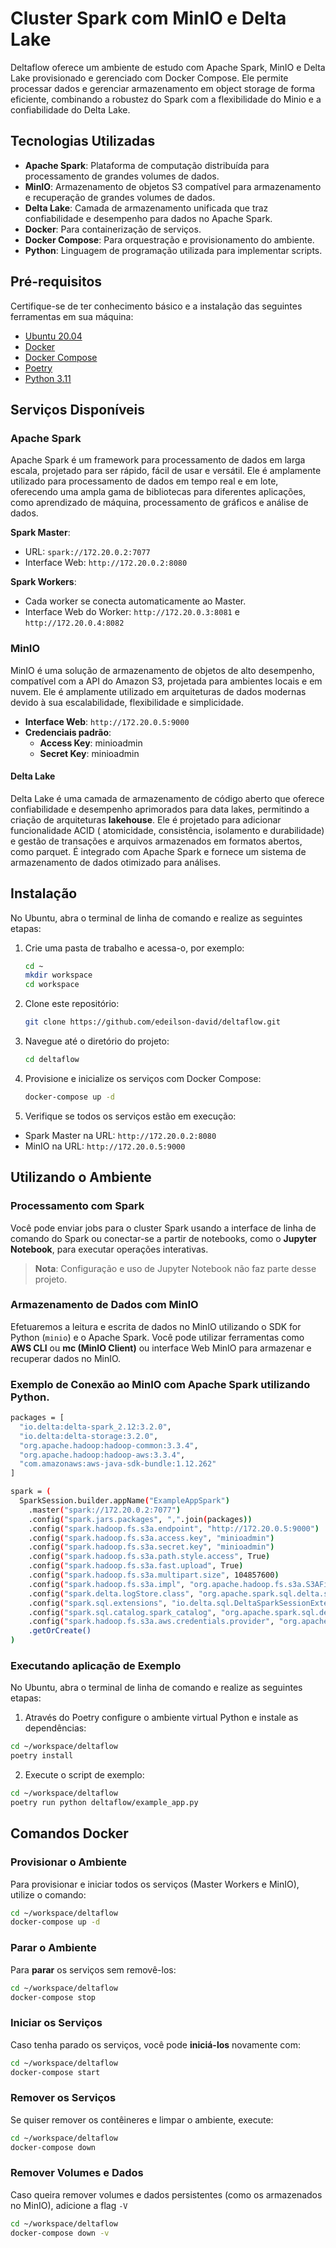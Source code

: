 # Cluster Spark com MinIO e Delta Lake

Deltaflow oferece um ambiente de estudo com Apache Spark, MinIO e Delta Lake provisionado e gerenciado com Docker
Compose. Ele permite processar dados e gerenciar armazenamento em object storage de forma eficiente, combinando a
robustez do Spark com a flexibilidade do Minio e a confiabilidade do Delta Lake.

## Tecnologias Utilizadas

- **Apache Spark**: Plataforma de computação distribuída para processamento de grandes volumes de dados.
- **MinIO**: Armazenamento de objetos S3 compatível para armazenamento e recuperação de grandes volumes de dados.
- **Delta Lake**: Camada de armazenamento unificada que traz confiabilidade e desempenho para dados no Apache Spark.
- **Docker**: Para containerização de serviços.
- **Docker Compose**: Para orquestração e provisionamento do ambiente.
- **Python**: Linguagem de programação utilizada para implementar scripts.

## Pré-requisitos

Certifique-se de ter conhecimento básico e a instalação das seguintes ferramentas em sua máquina:

- [Ubuntu 20.04](https://ubuntu.com/desktop/)
- [Docker](https://www.docker.com/)
- [Docker Compose](https://docs.docker.com/compose/)
- [Poetry](https://python-poetry.org/)
- [Python 3.11](https://www.python.org/)

## Serviços Disponíveis

### Apache Spark

Apache Spark é um framework para processamento de dados em larga escala, projetado para ser rápido, fácil de usar e
versátil. Ele é amplamente utilizado para processamento de dados em tempo real e em lote, oferecendo uma ampla gama de
bibliotecas para diferentes aplicações, como aprendizado de máquina, processamento de gráficos e análise de dados.

**Spark Master**:

- URL: `spark://172.20.0.2:7077`
- Interface Web: `http://172.20.0.2:8080`

**Spark Workers**:

- Cada worker se conecta automaticamente ao Master.
- Interface Web do Worker: `http://172.20.0.3:8081` e `http://172.20.0.4:8082`

### MinIO

MinIO é uma solução de armazenamento de objetos de alto desempenho, compatível com a API do Amazon S3, projetada para
ambientes locais e em nuvem. Ele é amplamente utilizado em arquiteturas de dados modernas devido à sua escalabilidade,
flexibilidade e simplicidade.

- **Interface Web**: `http://172.20.0.5:9000`
- **Credenciais padrão**:
    - **Access Key**: minioadmin
    - **Secret Key**: minioadmin

#### Delta Lake

Delta Lake é uma camada de armazenamento de código aberto que oferece confiabilidade e desempenho aprimorados para data
lakes, permitindo a criação de arquiteturas **lakehouse**. Ele é projetado para adicionar funcionalidade ACID (
atomicidade, consistência, isolamento e durabilidade) e gestão de transações e arquivos armazenados em formatos abertos,
como parquet. É integrado com Apache Spark e fornece um sistema de armazenamento de dados otimizado para análises.

## Instalação

No Ubuntu, abra o terminal de linha de comando e realize as seguintes etapas:

1. Crie uma pasta de trabalho e acessa-o, por exemplo:
   ```bash
   cd ~
   mkdir workspace
   cd workspace

2. Clone este repositório:
   ```bash
   git clone https://github.com/edeilson-david/deltaflow.git

3. Navegue até o diretório do projeto:
   ```bash
   cd deltaflow

4. Provisione e inicialize os serviços com Docker Compose:
   ```bash
   docker-compose up -d

5. Verifique se todos os serviços estão em execução:

- Spark Master na URL: `http://172.20.0.2:8080`
- MinIO na URL: `http://172.20.0.5:9000`

## Utilizando o Ambiente

### Processamento com Spark

Você pode enviar jobs para o cluster Spark usando a interface de linha de comando do Spark ou conectar-se a partir de
notebooks, como o **Jupyter Notebook**, para executar operações interativas.

> **Nota**: Configuração e uso de Jupyter Notebook não faz parte desse projeto.

### Armazenamento de Dados com MinIO

Efetuaremos a leitura e escrita de dados no MinIO utilizando o SDK for Python (`minio`) e o Apache Spark. Você pode
utilizar ferramentas como **AWS CLI** ou **mc (MinIO Client)** ou interface Web MinIO para armazenar e recuperar dados
no MinIO.

### Exemplo de Conexão ao MinIO com Apache Spark utilizando Python.

```bash
packages = [
  "io.delta:delta-spark_2.12:3.2.0",
  "io.delta:delta-storage:3.2.0",
  "org.apache.hadoop:hadoop-common:3.3.4",
  "org.apache.hadoop:hadoop-aws:3.3.4",
  "com.amazonaws:aws-java-sdk-bundle:1.12.262"
]

spark = (
  SparkSession.builder.appName("ExampleAppSpark")
    .master("spark://172.20.0.2:7077")
    .config("spark.jars.packages", ",".join(packages))
    .config("spark.hadoop.fs.s3a.endpoint", "http://172.20.0.5:9000")
    .config("spark.hadoop.fs.s3a.access.key", "minioadmin")
    .config("spark.hadoop.fs.s3a.secret.key", "minioadmin")
    .config("spark.hadoop.fs.s3a.path.style.access", True)
    .config("spark.hadoop.fs.s3a.fast.upload", True)
    .config("spark.hadoop.fs.s3a.multipart.size", 104857600)
    .config("spark.hadoop.fs.s3a.impl", "org.apache.hadoop.fs.s3a.S3AFileSystem")
    .config("spark.delta.logStore.class", "org.apache.spark.sql.delta.storage.S3SingleDriverLogStore")
    .config("spark.sql.extensions", "io.delta.sql.DeltaSparkSessionExtension")
    .config("spark.sql.catalog.spark_catalog", "org.apache.spark.sql.delta.catalog.DeltaCatalog")
    .config("spark.hadoop.fs.s3a.aws.credentials.provider", "org.apache.hadoop.fs.s3a.SimpleAWSCredentialsProvider")
    .getOrCreate()
)
```

### Executando aplicação de Exemplo

No Ubuntu, abra o terminal de linha de comando e realize as seguintes etapas:

1. Através do Poetry configure o ambiente virtual Python e instale as dependências:

```bash
cd ~/workspace/deltaflow
poetry install
```

2. Execute o script de exemplo:

 ```bash
cd ~/workspace/deltaflow
poetry run python deltaflow/example_app.py
```

## Comandos Docker

### Provisionar o Ambiente

Para provisionar e iniciar todos os serviços (Master Workers e MinIO), utilize o comando:

```bash
cd ~/workspace/deltaflow
docker-compose up -d
```

### Parar o Ambiente

Para **parar** os serviços sem removê-los:

```bash
cd ~/workspace/deltaflow
docker-compose stop
```

### Iniciar os Serviços

Caso tenha parado os serviços, você pode **iniciá-los** novamente com:

```bash
cd ~/workspace/deltaflow
docker-compose start
```

### Remover os Serviços

Se quiser remover os contêineres e limpar o ambiente, execute:

```bash
cd ~/workspace/deltaflow
docker-compose down
```

### Remover Volumes e Dados

Caso queira remover volumes e dados persistentes (como os armazenados no MinIO), adicione a flag `-V`

```bash
cd ~/workspace/deltaflow
docker-compose down -v
```
